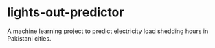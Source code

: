 # lights-out-predictor
A machine learning project to predict electricity load shedding hours in Pakistani cities.
